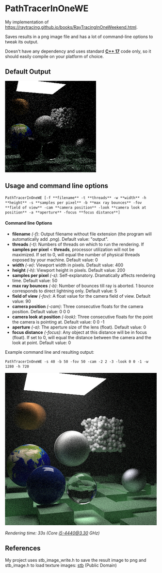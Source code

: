 # PathTracerInOneWE

My implementation of https://raytracing.github.io/books/RayTracingInOneWeekend.html.

Saves results in a png image file and has a lot of command-line options to tweak its output.

Doesn't have any dependency and uses standard <ins>**C++ 17**</ins> code only, so it should easily compile on your platform of choice.

## Default Output
![Default Scene](https://github.com/TaoSc/PathTracerInOneWE/raw/master/output.png)

## Usage and command line options

```
PathTracerInOneWE [-f **filename** -t **threads** -w **width** -h **height** -s **samples per pixel** -b **max ray bounces** -fov **field of view** -cam **camera position** -look **camera look at position** -a **aperture** -focus **focus distance**]
```

#### Command line Options

- **filename** *(-f)*: Output filename without file extension (the program will automatically add .png). Default value: "output".
- **threads** *(-t)*: Numbers of threads on which to run the rendering. If **samples per pixel** < **threads**, processor utilization will not be maximized. If set to 0, will equal the number of physical threads exposed by your machine. Default value: 0
- **width** *(-w)*: Viewport width in pixels. Default value: 400
- **height** *(-h)*: Viewport height in pixels. Default value: 200
- **samples per pixel** *(-s)*: Self-explanatory. Dramatically affects rendering time. Default value: 50
- **max ray bounces** *(-b)*: Number of bounces till ray is aborted. 1 bounce corresponds to direct lightning only. Default value: 5
- **field of view** *(-fov)*: A float value for the camera field of view. Default value: 90
- **camera position** *(-cam)*: Three consecutive floats for the camera position. Default value: 0 0 0
- **camera look at position** *(-look)*: Three consecutive floats for the point the camera is pointing at. Default value: 0 0 -1
- **aperture** *(-a)*: The aperture size of the lens (float). Default value: 0
- **focus distance** *(-focus)*: Any object at this distance will be in focus (float). If set to 0, will equal the distance between the camera and the look at point. Default value: 0

Example command line and resulting output:
```
PathTracerInOneWE -s 40 -b 50 -fov 50 -cam -2 2 -3 -look 0 0 -1 -w 1280 -h 720
```
![Example Output](https://github.com/TaoSc/PathTracerInOneWE/raw/master/example.png)

*Rendering time: 33s (Core i5-4440@3.30 GHz)*

## References
My project uses stb_image_write.h to save the result image to png and stb_image.h to load texture images:
[stb](https://github.com/nothings/stb) (Public Domain)
